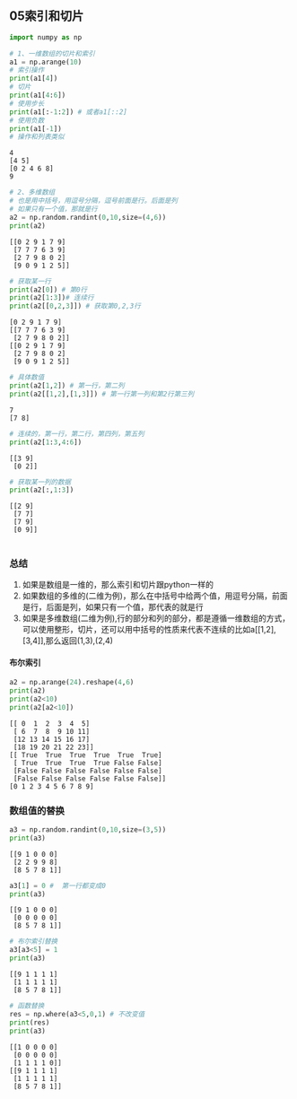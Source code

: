## 05索引和切片


```python
import numpy as np
```


```python
# 1、一维数组的切片和索引
a1 = np.arange(10)
# 索引操作
print(a1[4])
# 切片
print(a1[4:6])
# 使用步长
print(a1[:-1:2]) # 或者a1[::2]
# 使用负数
print(a1[-1])
# 操作和列表类似
```

    4
    [4 5]
    [0 2 4 6 8]
    9
    


```python
# 2、多维数组
# 也是用中括号，用逗号分隔，逗号前面是行。后面是列
# 如果只有一个值，那就是行
a2 = np.random.randint(0,10,size=(4,6))
print(a2)
```

    [[0 2 9 1 7 9]
     [7 7 7 6 3 9]
     [2 7 9 8 0 2]
     [9 0 9 1 2 5]]
    


```python
# 获取某一行
print(a2[0]) # 第0行
print(a2[1:3])# 连续行
print(a2[[0,2,3]]) # 获取第0,2,3行
```

    [0 2 9 1 7 9]
    [[7 7 7 6 3 9]
     [2 7 9 8 0 2]]
    [[0 2 9 1 7 9]
     [2 7 9 8 0 2]
     [9 0 9 1 2 5]]
    


```python
# 具体数值
print(a2[1,2]) # 第一行，第二列
print(a2[[1,2],[1,3]]) # 第一行第一列和第2行第三列
```

    7
    [7 8]
    


```python
# 连续的，第一行，第二行，第四列，第五列
print(a2[1:3,4:6])
```

    [[3 9]
     [0 2]]
    


```python
# 获取某一列的数据
print(a2[:,1:3])
```

    [[2 9]
     [7 7]
     [7 9]
     [0 9]]
    

#

### 总结
1. 如果是数组是一维的，那么索引和切片跟python一样的
2. 如果数组的多维的(二维为例)，那么在中括号中给两个值，用逗号分隔，前面是行，后面是列，如果只有一个值，那代表的就是行
3. 如果是多维数组(二维为例),行的部分和列的部分，都是遵循一维数组的方式，可以使用整形，切片，还可以用中括号的性质来代表不连续的比如a[[1,2],[3,4]],那么返回(1,3),(2,4)

#### 布尔索引


```python
a2 = np.arange(24).reshape(4,6)
print(a2)
print(a2<10)
print(a2[a2<10])
```

    [[ 0  1  2  3  4  5]
     [ 6  7  8  9 10 11]
     [12 13 14 15 16 17]
     [18 19 20 21 22 23]]
    [[ True  True  True  True  True  True]
     [ True  True  True  True False False]
     [False False False False False False]
     [False False False False False False]]
    [0 1 2 3 4 5 6 7 8 9]
    

### 数组值的替换


```python
a3 = np.random.randint(0,10,size=(3,5))
print(a3)
```

    [[9 1 0 0 0]
     [2 2 9 9 8]
     [8 5 7 8 1]]
    


```python
a3[1] = 0 #  第一行都变成0
print(a3)
```

    [[9 1 0 0 0]
     [0 0 0 0 0]
     [8 5 7 8 1]]
    


```python
# 布尔索引替换
a3[a3<5] = 1
print(a3)
```

    [[9 1 1 1 1]
     [1 1 1 1 1]
     [8 5 7 8 1]]
    


```python
# 函数替换
res = np.where(a3<5,0,1) # 不改变值
print(res)
print(a3)
```

    [[1 0 0 0 0]
     [0 0 0 0 0]
     [1 1 1 1 0]]
    [[9 1 1 1 1]
     [1 1 1 1 1]
     [8 5 7 8 1]]
    
